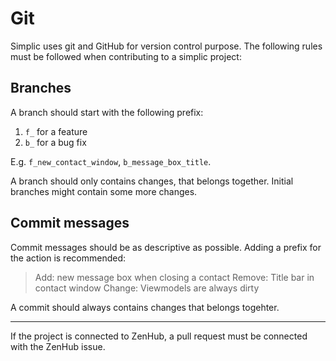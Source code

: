 # Git

Simplic uses git and GitHub for version control purpose. The following rules must be followed when contributing to a simplic project:

## Branches

A branch should start with the following prefix:

1. `f_` for a feature
2. `b_` for a bug fix

E.g. `f_new_contact_window`, `b_message_box_title`.

A branch should only contains changes, that belongs together. Initial branches might contain some more changes.

## Commit messages

Commit messages should be as descriptive as possible. Adding a prefix for the action is recommended:

> Add: new message box when closing a contact
> Remove: Title bar in contact window
> Change: Viewmodels are always dirty

A commit should always contains changes that belongs togehter.

---

If the project is connected to ZenHub, a pull request must be connected with the ZenHub issue.